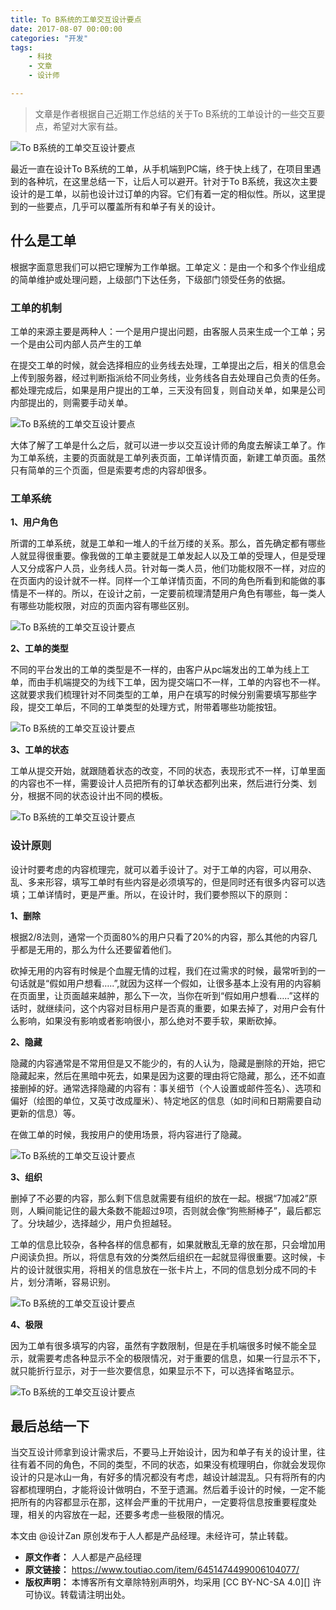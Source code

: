 ```yaml
---
title: To B系统的工单交互设计要点
date: 2017-08-07 00:00:00
categories: "开发"
tags:
	- 科技
	- 文章
	- 设计师

---
```


> 文章是作者根据自己近期工作总结的关于To B系统的工单设计的一些交互要点，希望对大家有益。

![To B系统的工单交互设计要点][To B]

最近一直在设计To B系统的工单，从手机端到PC端，终于快上线了，在项目里遇到的各种坑，在这里总结一下，让后人可以避开。针对于To B系统，我这次主要设计的是工单，以前也设计过订单的内容。它们有着一定的相似性。所以，这里提到的一些要点，几乎可以覆盖所有和单子有关的设计。

## 什么是工单 ##

根据字面意思我们可以把它理解为工作单据。工单定义：是由一个和多个作业组成的简单维护或处理问题，上级部门下达任务，下级部门领受任务的依据。

### **工单的机制** ###

工单的来源主要是两种人：一个是用户提出问题，由客服人员来生成一个工单；另一个是由公司内部人员产生的工单

在提交工单的时候，就会选择相应的业务线去处理，工单提出之后，相关的信息会上传到服务器，经过判断指派给不同业务线，业务线各自去处理自己负责的任务。都处理完成后，如果是用户提出的工单，三天没有回复，则自动关单，如果是公司内部提出的，则需要手动关单。

![To B系统的工单交互设计要点][To B 1]

大体了解了工单是什么之后，就可以进一步以交互设计师的角度去解读工单了。作为工单系统，主要的页面就是工单列表页面，工单详情页面，新建工单页面。虽然只有简单的三个页面，但是索要考虑的内容却很多。

### **工单系统** ###

**1、用户角色**

所谓的工单系统，就是工单和一堆人的千丝万缕的关系。那么，首先确定都有哪些人就显得很重要。像我做的工单主要就是工单发起人以及工单的受理人，但是受理人又分成客户人员，业务线人员。针对每一类人员，他们功能权限不一样，对应的在页面内的设计就不一样。同样一个工单详情页面，不同的角色所看到和能做的事情是不一样的。所以，在设计之前，一定要前梳理清楚用户角色有哪些，每一类人有哪些功能权限，对应的页面内容有哪些区别。

![To B系统的工单交互设计要点][To B 2]

**2、工单的类型**

不同的平台发出的工单的类型是不一样的，由客户从pc端发出的工单为线上工单，而由手机端提交的为线下工单，因为提交端口不一样，工单的内容也不一样。这就要求我们梳理针对不同类型的工单，用户在填写的时候分别需要填写那些字段，提交工单后，不同的工单类型的处理方式，附带着哪些功能按钮。

![To B系统的工单交互设计要点][To B 3]

**3、工单的状态**

工单从提交开始，就跟随着状态的改变，不同的状态，表现形式不一样，订单里面的内容也不一样，需要设计人员把所有的订单状态都列出来，然后进行分类、划分，根据不同的状态设计出不同的模板。

![To B系统的工单交互设计要点][To B 4]

### **设计原则** ###

设计时要考虑的内容梳理完，就可以着手设计了。对于工单的内容，可以用杂、乱、多来形容，填写工单时有些内容是必须填写的，但是同时还有很多内容可以选填；工单详情时，更是严重。所以，在设计时，我们要参照以下的原则：

**1、删除**

根据2/8法则，通常一个页面80%的用户只看了20%的内容，那么其他的内容几乎都是无用的，那么为什么还要留着他们。

砍掉无用的内容有时候是个血腥无情的过程，我们在过需求的时候，最常听到的一句话就是“假如用户想看…..”,就因为这样一个假如，让很多基本上没有用的内容躺在页面里，让页面越来越肿，那么下一次，当你在听到“假如用户想看…..”这样的话时，就继续问，这个内容对目标用户是否真的重要，如果去掉了，对用户会有什么影响，如果没有影响或者影响很小，那么绝对不要手软，果断砍掉。

**2、隐藏**

隐藏的内容通常是不常用但是又不能少的，有的人认为，隐藏是删除的开始，把它隐藏起来，然后在黑暗中死去，如果是因为这要的理由将它隐藏，那么，还不如直接删掉的好。通常选择隐藏的内容有：事关细节（个人设置或邮件签名）、选项和偏好（绘图的单位，又英寸改成厘米）、特定地区的信息（如时间和日期需要自动更新的信息）等。

在做工单的时候，我按用户的使用场景，将内容进行了隐藏。

![To B系统的工单交互设计要点][To B 5]

**3、组织**

删掉了不必要的内容，那么剩下信息就需要有组织的放在一起。根据“7加减2”原则，人瞬间能记住的最大条数不能超过9项，否则就会像“狗熊掰棒子”，最后都忘了。分块越少，选择越少，用户负担越轻。

工单的信息比较杂，各种各样的信息都有，如果就散乱无章的放在那，只会增加用户阅读负担。所以，将信息有效的分类然后组织在一起就显得很重要。这时候，卡片的设计就很实用，将相关的信息放在一张卡片上，不同的信息划分成不同的卡片，划分清晰，容易识别。

![To B系统的工单交互设计要点][To B 6]

**4、极限**

因为工单有很多填写的内容，虽然有字数限制，但是在手机端很多时候不能全显示，就需要考虑各种显示不全的极限情况，对于重要的信息，如果一行显示不下，就只能折行显示，对于一些次要信息，如果显示不下，可以选择省略显示。

![To B系统的工单交互设计要点][To B 7]

## 最后总结一下 ##

当交互设计师拿到设计需求后，不要马上开始设计，因为和单子有关的设计里，往往有着不同的角色，不同的类型，不同的状态，如果没有梳理明白，你就会发现你设计的只是冰山一角，有好多的情况都没有考虑，越设计越混乱。只有将所有的内容都梳理明白，才能将设计做明白，不至于遗漏。然后着手设计的时候，一定不能把所有的内容都显示在那，这样会严重的干扰用户，一定要将信息按重要程度处理，相关的内容放在一起，还要多考虑一些极限的情况。

本文由 @设计Zan 原创发布于人人都是产品经理。未经许可，禁止转载。


[To B]: /pro/os/crawler/VBER-2YAI-IMNF.jpg
[To B 1]: /pro/os/crawler/ZYMA-Y22E-ZJ2A.jpg
[To B 2]: /pro/os/crawler/QIRA-MMJ6-BIRR.jpg
[To B 3]: /pro/os/crawler/FMIY-32VV-V3EJ.jpg
[To B 4]: /pro/os/crawler/J6ZF-32MF-BJVF.jpg
[To B 5]: /pro/os/crawler/I6RF-FNNN-VVFV.jpg
[To B 6]: /pro/os/crawler/YEJB-QAE6-JZI2.jpg
[To B 7]: /pro/os/crawler/JFUB-ZBFV-BVR3.jpg
 *  **原文作者：** 人人都是产品经理
 *  **原文链接：** https://www.toutiao.com/item/6451474499006104077/
 *  **版权声明：** 本博客所有文章除特别声明外，均采用 [CC BY-NC-SA 4.0][] 许可协议。转载请注明出处。